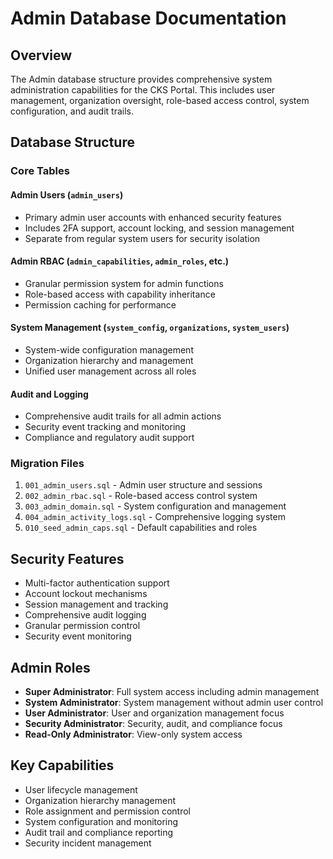 # Admin Database Documentation

## Overview

The Admin database structure provides comprehensive system administration capabilities for the CKS Portal. This includes user management, organization oversight, role-based access control, system configuration, and audit trails.

## Database Structure

### Core Tables

#### Admin Users (`admin_users`)
- Primary admin user accounts with enhanced security features
- Includes 2FA support, account locking, and session management
- Separate from regular system users for security isolation

#### Admin RBAC (`admin_capabilities`, `admin_roles`, etc.)
- Granular permission system for admin functions
- Role-based access with capability inheritance
- Permission caching for performance

#### System Management (`system_config`, `organizations`, `system_users`)
- System-wide configuration management
- Organization hierarchy and management
- Unified user management across all roles

#### Audit and Logging
- Comprehensive audit trails for all admin actions
- Security event tracking and monitoring
- Compliance and regulatory audit support

### Migration Files

1. `001_admin_users.sql` - Admin user structure and sessions
2. `002_admin_rbac.sql` - Role-based access control system
3. `003_admin_domain.sql` - System configuration and management
4. `004_admin_activity_logs.sql` - Comprehensive logging system
5. `010_seed_admin_caps.sql` - Default capabilities and roles

## Security Features

- Multi-factor authentication support
- Account lockout mechanisms
- Session management and tracking
- Comprehensive audit logging
- Granular permission control
- Security event monitoring

## Admin Roles

- **Super Administrator**: Full system access including admin management
- **System Administrator**: System management without admin user control
- **User Administrator**: User and organization management focus
- **Security Administrator**: Security, audit, and compliance focus
- **Read-Only Administrator**: View-only system access

## Key Capabilities

- User lifecycle management
- Organization hierarchy management
- Role assignment and permission control
- System configuration and monitoring
- Audit trail and compliance reporting
- Security incident management